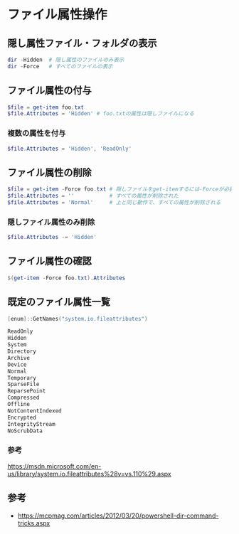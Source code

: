﻿# ファイル属性操作

## 隠し属性ファイル・フォルダの表示

```powershell
dir -Hidden  # 隠し属性のファイルのみ表示
dir -Force   # すべてのファイルの表示
```

## ファイル属性の付与

```powershell
$file = get-item foo.txt
$file.Attributes = 'Hidden' # foo.txtの属性は隠しファイルになる
```

### 複数の属性を付与

```powershell
$file.Attributes = 'Hidden', 'ReadOnly'
```

## ファイル属性の削除

```powershell
$file = get-item -Force foo.txt # 隠しファイルをget-itemするには-Forceが必要
$file.Attributes = ''           # すべての属性が削除された
$file.Attributes = 'Normal'     # 上と同じ動作で、すべての属性が削除される
```

### 隠しファイル属性のみ削除

```powershell
$file.Attributes -= 'Hidden'
```

## ファイル属性の確認

```powershell
$(get-item -Force foo.txt).Attributes
```

## 既定のファイル属性一覧

```powershell
[enum]::GetNames("system.io.fileattributes")

ReadOnly
Hidden
System
Directory
Archive
Device
Normal
Temporary
SparseFile
ReparsePoint
Compressed
Offline
NotContentIndexed
Encrypted
IntegrityStream
NoScrubData
```

### 参考
https://msdn.microsoft.com/en-us/library/system.io.fileattributes%28v=vs.110%29.aspx

## 参考

- https://mcpmag.com/articles/2012/03/20/powershell-dir-command-tricks.aspx

